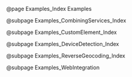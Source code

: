@page Examples_Index Examples

@subpage Examples_CombiningServices_Index

@subpage Examples_CustomElement_Index

@subpage Examples_DeviceDetection_Index

@subpage Examples_ReverseGeocoding_Index

@subpage Examples_WebIntegration
